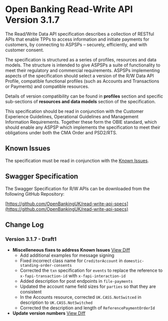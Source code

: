 # Open Banking Read-Write API Version 3.1.7

The Read/Write Data API specification describes a collection of RESTful APIs that enable TPPs to access information and initiate payments for customers, by connecting to ASPSPs – securely, efficiently, and with customer consent.

The specification is structured as a series of profiles, resources and data models. The structure is intended to give ASPSPs a suite of functionality to meet their regulatory and commercial requirements. ASPSPs implementing aspects of the specification should select a version of the R/W Data API Profile, compatible functional profiles (such as Accounts and Transactions or Payments) and compatible resources.

Details of version compatibility can be found in **profiles** section and specific sub-sections of **resources and data models** section of the specification.

This specification should be read in conjunction with the Customer Experience Guidelines, Operational Guidelines and Management Information Requirements. Together these form the OBIE standard, which should enable any ASPSP which implements the specification to meet their obligations under both the CMA Order and PSD2/RTS.

## Known Issues

The specification must be read in conjunction with the [Known Issues](https://openbanking.atlassian.net/wiki/spaces/DZ/pages/47546479/Known+Specification+Issues).

## Swagger Specification

The Swagger Specification for R/W APIs can be downloaded from the following GitHub Repository:

[https://github.com/OpenBankingUK/read-write-api-specs](https://github.com/OpenBankingUK/read-write-api-specs)

## Change Log

### Version 3.1.7 - Draft1

- __Miscelleneous fixes to address Known Issues__ [View Diff](tbc)
  - Add additional examples for message signing
  - Fixed incorrect class name for `CreditorAccount` in `domestic-standing-order-consents`
  - Corrected the `txn` specification for `events` to replace the reference to `x-fapi-transaction-id` with `x-fapi-interaction-id`
  - Added description for post endpoints in `file-payments`
  - Updated the account name field sizes for `parties` so that they are consistent
  - In the Accounts resource, corrected `UK.CASS.NotSwitced` in description to `UK.CASS.NotSwitched`
  - Corrected the description and length of `ReferencePaymentOrderId` 
- __Update version numbers__ [View Diff](https://github.com/OpenBankingUK/read-write-api-docs/commit/ab83f6bdd7b9e64a3599ede6f89ffeff70984462)
